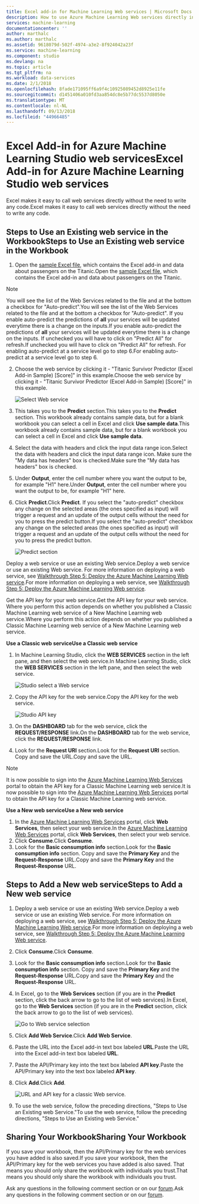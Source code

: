 ```yaml
---
title: Excel add-in for Machine Learning Web services | Microsoft Docs
description: How to use Azure Machine Learning Web services directly in Excel without writing any code.
services: machine-learning
documentationcenter: ''
author: marthalc
ms.author: marthalc
ms.assetid: 9618079d-502f-4974-a3e2-8f924042a23f
ms.service: machine-learning
ms.component: studio
ms.devlang: na
ms.topic: article
ms.tgt_pltfrm: na
ms.workload: data-services
ms.date: 2/1/2018
ms.openlocfilehash: 8fade171095ff6a9f4c10925089452d8925e11fe
ms.sourcegitcommit: d1451406a010fd3aa854dc8e5b77dc5537d8050e
ms.translationtype: MT
ms.contentlocale: nl-NL
ms.lasthandoff: 09/13/2018
ms.locfileid: "44966485"
---
```

# <a name="excel-add-in-for-azure-machine-learning-studio-web-services"></a><span data-ttu-id="10687-103">Excel Add-in for Azure Machine Learning Studio web services</span><span class="sxs-lookup"><span data-stu-id="10687-103">Excel Add-in for Azure Machine Learning Studio web services</span></span>
<span data-ttu-id="10687-104">Excel makes it easy to call web services directly without the need to write any code.</span><span class="sxs-lookup"><span data-stu-id="10687-104">Excel makes it easy to call web services directly without the need to write any code.</span></span>

## <a name="steps-to-use-an-existing-web-service-in-the-workbook"></a><span data-ttu-id="10687-105">Steps to Use an Existing web service in the Workbook</span><span class="sxs-lookup"><span data-stu-id="10687-105">Steps to Use an Existing web service in the Workbook</span></span>

1. <span data-ttu-id="10687-106">Open the [sample Excel file](http://aka.ms/amlexcel-sample-2), which contains the Excel add-in and data about passengers on the Titanic.</span><span class="sxs-lookup"><span data-stu-id="10687-106">Open the [sample Excel file](http://aka.ms/amlexcel-sample-2), which contains the Excel add-in and data about passengers on the Titanic.</span></span> 
 
> [!NOTE]
> <span data-ttu-id="10687-107">You will see the list of the Web Services related to the file and at the bottom a checkbox for "Auto-predict".</span><span class="sxs-lookup"><span data-stu-id="10687-107">You will see the list of the Web Services related to the file and at the bottom a checkbox for "Auto-predict".</span></span> <span data-ttu-id="10687-108">If you enable auto-predict the predictions of **all** your services will be updated everytime there is a change on the inputs.</span><span class="sxs-lookup"><span data-stu-id="10687-108">If you enable auto-predict the predictions of **all** your services will be updated everytime there is a change on the inputs.</span></span> <span data-ttu-id="10687-109">If unchecked you will have to click on "Predict All" for refresh.</span><span class="sxs-lookup"><span data-stu-id="10687-109">If unchecked you will have to click on "Predict All" for refresh.</span></span> <span data-ttu-id="10687-110">For enabling auto-predict at a service level go to step 6.</span><span class="sxs-lookup"><span data-stu-id="10687-110">For enabling auto-predict at a service level go to step 6.</span></span>

2. <span data-ttu-id="10687-111">Choose the web service by clicking it - "Titanic Survivor Predictor (Excel Add-in Sample) [Score]" in this example.</span><span class="sxs-lookup"><span data-stu-id="10687-111">Choose the web service by clicking it - "Titanic Survivor Predictor (Excel Add-in Sample) [Score]" in this example.</span></span>
   
    ![Select Web service][01]
3. <span data-ttu-id="10687-113">This takes you to the **Predict** section.</span><span class="sxs-lookup"><span data-stu-id="10687-113">This takes you to the **Predict** section.</span></span>  <span data-ttu-id="10687-114">This workbook already contains sample data, but for a blank workbook you can select a cell in Excel and click **Use sample data**.</span><span class="sxs-lookup"><span data-stu-id="10687-114">This workbook already contains sample data, but for a blank workbook you can select a cell in Excel and click **Use sample data**.</span></span>
4. <span data-ttu-id="10687-115">Select the data with headers and click the input data range icon.</span><span class="sxs-lookup"><span data-stu-id="10687-115">Select the data with headers and click the input data range icon.</span></span>  <span data-ttu-id="10687-116">Make sure the "My data has headers" box is checked.</span><span class="sxs-lookup"><span data-stu-id="10687-116">Make sure the "My data has headers" box is checked.</span></span>
5. <span data-ttu-id="10687-117">Under **Output**, enter the cell number where you want the output to be, for example "H1" here.</span><span class="sxs-lookup"><span data-stu-id="10687-117">Under **Output**, enter the cell number where you want the output to be, for example "H1" here.</span></span>
6. <span data-ttu-id="10687-118">Click **Predict**.</span><span class="sxs-lookup"><span data-stu-id="10687-118">Click **Predict**.</span></span> <span data-ttu-id="10687-119">If you select the "auto-predict" checkbox any change on the selected areas (the ones specified as input) will trigger a request and an update of the output cells without the need for you to press the predict button.</span><span class="sxs-lookup"><span data-stu-id="10687-119">If you select the "auto-predict" checkbox any change on the selected areas (the ones specified as input) will trigger a request and an update of the output cells without the need for you to press the predict button.</span></span>
   
    ![Predict section][02]

<span data-ttu-id="10687-121">Deploy a web service or use an existing Web service.</span><span class="sxs-lookup"><span data-stu-id="10687-121">Deploy a web service or use an existing Web service.</span></span> <span data-ttu-id="10687-122">For more information on deploying a web service, see [Walkthrough Step 5: Deploy the Azure Machine Learning Web service](walkthrough-5-publish-web-service.md).</span><span class="sxs-lookup"><span data-stu-id="10687-122">For more information on deploying a web service, see [Walkthrough Step 5: Deploy the Azure Machine Learning Web service](walkthrough-5-publish-web-service.md).</span></span>

<span data-ttu-id="10687-123">Get the API key for your web service.</span><span class="sxs-lookup"><span data-stu-id="10687-123">Get the API key for your web service.</span></span> <span data-ttu-id="10687-124">Where you perform this action depends on whether you published a Classic Machine Learning web service of a New Machine Learning web service.</span><span class="sxs-lookup"><span data-stu-id="10687-124">Where you perform this action depends on whether you published a Classic Machine Learning web service of a New Machine Learning web service.</span></span>

<span data-ttu-id="10687-125">**Use a Classic web service**</span><span class="sxs-lookup"><span data-stu-id="10687-125">**Use a Classic web service**</span></span> 

1. <span data-ttu-id="10687-126">In Machine Learning Studio, click the **WEB SERVICES** section in the left pane, and then select the web service.</span><span class="sxs-lookup"><span data-stu-id="10687-126">In Machine Learning Studio, click the **WEB SERVICES** section in the left pane, and then select the web service.</span></span>
   
    ![Studio select a Web service][04]
2. <span data-ttu-id="10687-128">Copy the API key for the web service.</span><span class="sxs-lookup"><span data-stu-id="10687-128">Copy the API key for the web service.</span></span>
   
    ![Studio API key][05]
3. <span data-ttu-id="10687-130">On the **DASHBOARD** tab for the web service, click the **REQUEST/RESPONSE** link.</span><span class="sxs-lookup"><span data-stu-id="10687-130">On the **DASHBOARD** tab for the web service, click the **REQUEST/RESPONSE** link.</span></span>
4. <span data-ttu-id="10687-131">Look for the **Request URI** section.</span><span class="sxs-lookup"><span data-stu-id="10687-131">Look for the **Request URI** section.</span></span>  <span data-ttu-id="10687-132">Copy and save the URL.</span><span class="sxs-lookup"><span data-stu-id="10687-132">Copy and save the URL.</span></span>

> [!NOTE]
> <span data-ttu-id="10687-133">It is now possible to sign into the [Azure Machine Learning Web Services](https://services.azureml.net) portal to obtain the API key for a Classic Machine Learning web service.</span><span class="sxs-lookup"><span data-stu-id="10687-133">It is now possible to sign into the [Azure Machine Learning Web Services](https://services.azureml.net) portal to obtain the API key for a Classic Machine Learning web service.</span></span>
> 
> 

<span data-ttu-id="10687-134">**Use a New web service**</span><span class="sxs-lookup"><span data-stu-id="10687-134">**Use a New web service**</span></span>

1. <span data-ttu-id="10687-135">In the [Azure Machine Learning Web Services](https://services.azureml.net) portal, click **Web Services**, then select your web service.</span><span class="sxs-lookup"><span data-stu-id="10687-135">In the [Azure Machine Learning Web Services](https://services.azureml.net) portal, click **Web Services**, then select your web service.</span></span> 
2. <span data-ttu-id="10687-136">Click **Consume**.</span><span class="sxs-lookup"><span data-stu-id="10687-136">Click **Consume**.</span></span>
3. <span data-ttu-id="10687-137">Look for the **Basic consumption info** section.</span><span class="sxs-lookup"><span data-stu-id="10687-137">Look for the **Basic consumption info** section.</span></span> <span data-ttu-id="10687-138">Copy and save the **Primary Key** and the **Request-Response** URL.</span><span class="sxs-lookup"><span data-stu-id="10687-138">Copy and save the **Primary Key** and the **Request-Response** URL.</span></span>

## <a name="steps-to-add-a-new-web-service"></a><span data-ttu-id="10687-139">Steps to Add a New web service</span><span class="sxs-lookup"><span data-stu-id="10687-139">Steps to Add a New web service</span></span>

1. <span data-ttu-id="10687-140">Deploy a web service or use an existing Web service.</span><span class="sxs-lookup"><span data-stu-id="10687-140">Deploy a web service or use an existing Web service.</span></span> <span data-ttu-id="10687-141">For more information on deploying a web service, see [Walkthrough Step 5: Deploy the Azure Machine Learning Web service](walkthrough-5-publish-web-service.md).</span><span class="sxs-lookup"><span data-stu-id="10687-141">For more information on deploying a web service, see [Walkthrough Step 5: Deploy the Azure Machine Learning Web service](walkthrough-5-publish-web-service.md).</span></span>
2. <span data-ttu-id="10687-142">Click **Consume**.</span><span class="sxs-lookup"><span data-stu-id="10687-142">Click **Consume**.</span></span>
3. <span data-ttu-id="10687-143">Look for the **Basic consumption info** section.</span><span class="sxs-lookup"><span data-stu-id="10687-143">Look for the **Basic consumption info** section.</span></span> <span data-ttu-id="10687-144">Copy and save the **Primary Key** and the **Request-Response** URL.</span><span class="sxs-lookup"><span data-stu-id="10687-144">Copy and save the **Primary Key** and the **Request-Response** URL.</span></span>
4. <span data-ttu-id="10687-145">In Excel, go to the **Web Services** section (if you are in the **Predict** section, click the back arrow to go to the list of web services).</span><span class="sxs-lookup"><span data-stu-id="10687-145">In Excel, go to the **Web Services** section (if you are in the **Predict** section, click the back arrow to go to the list of web services).</span></span>
   
    ![Go to Web service selection][03]
5. <span data-ttu-id="10687-147">Click **Add Web Service**.</span><span class="sxs-lookup"><span data-stu-id="10687-147">Click **Add Web Service**.</span></span>
6. <span data-ttu-id="10687-148">Paste the URL into the Excel add-in text box labeled **URL**.</span><span class="sxs-lookup"><span data-stu-id="10687-148">Paste the URL into the Excel add-in text box labeled **URL**.</span></span>
7. <span data-ttu-id="10687-149">Paste the API/Primary key into the text box labeled **API key**.</span><span class="sxs-lookup"><span data-stu-id="10687-149">Paste the API/Primary key into the text box labeled **API key**.</span></span>
8. <span data-ttu-id="10687-150">Click **Add**.</span><span class="sxs-lookup"><span data-stu-id="10687-150">Click **Add**.</span></span>
   
    ![URL and API key for a classic Web service.][06]
9. <span data-ttu-id="10687-152">To use the web service, follow the preceding directions, "Steps to Use an Existing web Service."</span><span class="sxs-lookup"><span data-stu-id="10687-152">To use the web service, follow the preceding directions, "Steps to Use an Existing web Service."</span></span>

## <a name="sharing-your-workbook"></a><span data-ttu-id="10687-153">Sharing Your Workbook</span><span class="sxs-lookup"><span data-stu-id="10687-153">Sharing Your Workbook</span></span>
<span data-ttu-id="10687-154">If you save your workbook, then the API/Primary key for the web services you have added is also saved.</span><span class="sxs-lookup"><span data-stu-id="10687-154">If you save your workbook, then the API/Primary key for the web services you have added is also saved.</span></span> <span data-ttu-id="10687-155">That means you should only share the workbook with individuals you trust.</span><span class="sxs-lookup"><span data-stu-id="10687-155">That means you should only share the workbook with individuals you trust.</span></span>

<span data-ttu-id="10687-156">Ask any questions in the following comment section or on our [forum](http://go.microsoft.com/fwlink/?LinkID=403669&clcid=0x409).</span><span class="sxs-lookup"><span data-stu-id="10687-156">Ask any questions in the following comment section or on our [forum](http://go.microsoft.com/fwlink/?LinkID=403669&clcid=0x409).</span></span>

[01]: ./media/excel-add-in-for-web-services/image1.png
[02]: ./media/excel-add-in-for-web-services/image2.png
[03]: ./media/excel-add-in-for-web-services/image3.png
[04]: ./media/excel-add-in-for-web-services/image4.png
[05]: ./media/excel-add-in-for-web-services/image5.png
[06]: ./media/excel-add-in-for-web-services/image6.png

